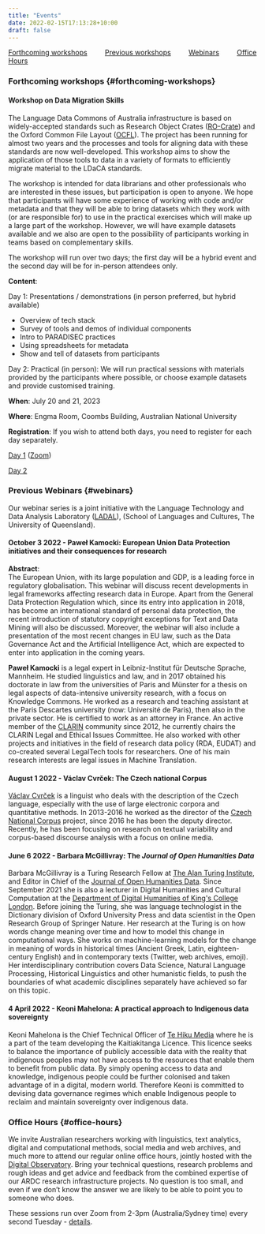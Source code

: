 ```yaml
---
title: "Events"
date: 2022-02-15T17:13:28+10:00
draft: false
---
```


[Forthcoming workshops](#forthcoming-workshops) &emsp;&emsp;
[Previous workshops](../previous) &emsp;&emsp;
[Webinars](#webinars) &emsp;&emsp;
[Office Hours](#office-hours)

### Forthcoming workshops {#forthcoming-workshops}

#### Workshop on Data Migration Skills

The Language Data Commons of Australia infrastructure is based on widely-accepted standards such as Research Object Crates ([RO-Crate](https://www.researchobject.org/ro-crate/)) and the Oxford Common File Layout ([OCFL](https://ocfl.io/)). The project has been running for almost two years and the processes and tools for aligning data with these standards are now well-developed. This workshop aims to show the application of those tools to data in a variety of formats to efficiently migrate material to the LDaCA standards.

The workshop is intended for data librarians and other professionals who are interested in these issues, but participation is open to anyone. We hope that participants will have some experience of working with code and/or metadata and that they will be able to bring datasets which they work with (or are responsible for) to use in the practical exercises which will make up a large part of the workshop. However, we will have example datasets available and we also are open to the possibility of participants working in teams based on complementary skills.

The workshop will run over two days; the first day will be a hybrid event and the second day will be for in-person attendees only.

**Content**:

Day 1: Presentations / demonstrations (in person preferred, but hybrid available)

- Overview of tech stack
- Survey of tools and demos of individual components
- Intro to PARADISEC practices
- Using spreadsheets for metadata
- Show and tell of datasets from participants

Day 2: Practical (in person):
We will run practical sessions with materials provided by the participants where possible, or choose example datasets and provide customised training.

**When**: July 20 and 21, 2023

**Where**: Engma Room, Coombs Building, Australian National University

**Registration**: If you wish to attend both days, you need to register for each day separately.

[Day 1](https://www.eventbrite.com.au/e/660928152897) ([Zoom](https://uqz.zoom.us/j/87417309908))

[Day 2](https://www.eventbrite.com.au/e/654718028247)

### Previous Webinars {#webinars}

Our webinar series is a joint initiative with the Language Technology and Data Analysis Laboratory ([LADAL](https://slcladal.github.io/index.html)), (School of Languages and Cultures, The University of Queensland).

#### October 3 2022 - Paweł Kamocki: European Union Data Protection initiatives and their consequences for research

**Abstract**:<br>
The European Union, with its large population and GDP, is a leading force in regulatory globalisation. This webinar will discuss recent developments in legal frameworks affecting research data in Europe. Apart from the General Data Protection Regulation which, since its entry into application in 2018, has become an international standard of personal data protection, the recent introduction of statutory copyright exceptions for Text and Data Mining will also be discussed. Moreover, the webinar will also include a presentation of the most recent changes in EU law, such as the Data Governance Act and the Artificial Intelligence Act, which are expected to enter into application in the coming years.

**Paweł Kamocki** is a legal expert in Leibniz-Institut für Deutsche Sprache, Mannheim. He studied linguistics and law, and in 2017 obtained his doctorate in law from the universities of Paris and Münster for a thesis on legal aspects of data-intensive university research, with a focus on Knowledge Commons. He worked as a research and teaching assistant at the Paris Descartes university (now: Université de Paris), then also in the private sector. He is certified to work as an attorney in France. An active member of the [CLARIN](https://www.clarin.eu/) community since 2012, he currently chairs the CLARIN Legal and Ethical Issues Committee. He also worked with other projects and initiatives in the field of research data policy (RDA, EUDAT) and co-created several LegalTech tools for researchers. One of his main research interests are legal issues in Machine Translation.

#### August 1 2022 - Václav Cvrček: The Czech national Corpus

[Václav Cvrček](https://ucnk.ff.cuni.cz/en/institute/people/vaclav-cvrcek-2/) is a linguist who deals with the description of the Czech language, especially with the use of large electronic corpora and quantitative methods. In 2013-2016 he worked as the director of the [Czech National Corpus](https://ucnk.ff.cuni.cz/en/) project, since 2016 he has been the deputy director. Recently, he has been focusing on research on textual variability and corpus-based discourse analysis with a focus on online media.

#### June 6 2022 - Barbara McGillivray: The _Journal of Open Humanities Data_

Barbara McGillivray is a Turing Research Fellow at [The Alan Turing Institute](https://www.turing.ac.uk/), and Editor in Chief of the [Journal of Open Humanities Data](https://openhumanitiesdata.metajnl.com/). Since September 2021 she is also a lecturer in Digital Humanities and Cultural Computation at the [Department of Digital Humanities of King's College London](https://www.kcl.ac.uk/ddh). Before joining the Turing, she was language technologist in the Dictionary division of Oxford University Press and data scientist in the Open Research Group of Springer Nature. Her research at the Turing is on how words change meaning over time and how to model this change in computational ways. She works on machine-learning models for the change in meaning of words in historical times (Ancient Greek, Latin, eighteen-century English) and in contemporary texts (Twitter, web archives, emoji). Her interdisciplinary contribution covers Data Science, Natural Language Processing, Historical Linguistics and other humanistic fields, to push the boundaries of what academic disciplines separately have achieved so far on this topic.

#### 4 April 2022 - Keoni Mahelona: A practical approach to Indigenous data sovereignty

Keoni Mahelona is the Chief Technical Officer of [Te Hiku Media](https://tehiku.nz/) where he is a part of the team developing the Kaitiakitanga Licence. This licence seeks to balance the importance of publicly accessible data with the reality that indigenous peoples may not have access to the resources that enable them to benefit from public data. By simply opening access to data and knowledge, indigenous people could be further colonised and taken advantage of in a digital, modern world. Therefore Keoni is committed to devising data governance regimes which enable Indigenous people to reclaim and maintain sovereignty over indigenous data.

### Office Hours {#office-hours}

We invite Australian researchers working with linguistics, text analytics, digital and computational methods, social media and web archives, and much more to attend our regular online office hours, jointly hosted with the [Digital Observatory](https://research.qut.edu.au/digitalobservatory/). Bring your technical questions, research problems and rough ideas and get advice and feedback from the combined expertise of our ARDC research infrastructure projects. No question is too small, and even if we don’t know the answer we are likely to be able to point you to someone who does.

These sessions run over Zoom from 2-3pm (Australia/Sydney time) every second Tuesday - [details](https://research.qut.edu.au/digitalobservatory/office-hours/).
